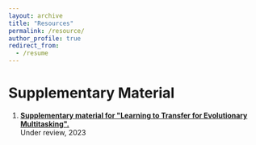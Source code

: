```yaml
---
layout: archive
title: "Resources"
permalink: /resource/
author_profile: true
redirect_from:
  - /resume
---
```



Supplementary Material
======
1. [**Supplementary material for "Learning to Transfer for Evolutionary Multitasking".**](https://github.com/wushenghao8404/wushenghao8404.github.io/raw/master/files/L2T-supplement.pdf) <br> Under review, 2023


